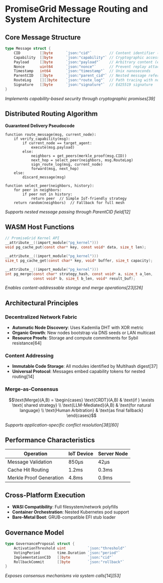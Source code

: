 # PromiseGrid Message Routing and System Architecture

## Core Message Structure
```go
type Message struct {
    CID         []byte      `json:"cid"`        // Content identifier (Multihash format)
    Capability  []byte      `json:"capability"` // Cryptographic access token
    Payload     []byte      `json:"payload"`    // Arbitrary content (encrypted)
    Nonce       uint64      `json:"nonce"`      // Prevent replay attacks
    Timestamp   int64       `json:"timestamp"`  // Unix nanoseconds
    ParentCID   []byte      `json:"parent_cid"` // Nested message reference
    RouteLog    [][]byte    `json:"route_log"`  // Path tracing with node IDs
    Signature   []byte      `json:"signature"`  // Ed25519 signature
}
```
*Implements capability-based security through cryptographic promises[39]*

## Distributed Routing Algorithm
**Guaranteed Delivery Pseudocode**
```
function route_message(msg, current_node):
    if verify_capability(msg):
        if current_node == target_agent:
            execute(msg.payload)
        else:
            neighbors = get_peers(merkle_proof(msg.CID))
            next_hop = select_peer(neighbors, msg.RouteLog)
            sign_route_log(msg, current_node)
            forward(msg, next_hop)
    else:
        discard_message(msg)

function select_peer(neighbors, history):
    for peer in neighbors:
        if peer not in history:
            return peer  // Simple IoT-friendly strategy
    return random(neighbors)  // Fallback for full mesh
```
*Supports nested message passing through ParentCID field[12]*

## WASM Host Functions
```c
// PromiseGrid Kernel API
__attribute__((import_module("pg_kernel")))
void pg_cache_put(const char* key, const void* data, size_t len);

__attribute__((import_module("pg_kernel")))
size_t pg_cache_get(const char* key, void* buffer, size_t capacity);

__attribute__((import_module("pg_kernel")))
int pg_merge(const char* strategy_hash, const void* a, size_t a_len,
             const void* b, size_t b_len, void* result_buf);
```
*Enables content-addressable storage and merge operations[23][26]*

## Architectural Principles
### Decentralized Network Fabric
- **Automatic Node Discovery**: Uses Kademlia DHT with XOR metric
- **Organic Growth**: New nodes bootstrap via DNS seeds or LAN multicast
- **Resource Proofs**: Storage and compute commitments for Sybil resistance[64]

### Content Addressing
- **Immutable Code Storage**: All modules identified by Multihash digest[37]
- **Universal Protocol**: Messages embed capability tokens for nested routing[14]

### Merge-as-Consensus
```math
\text{Merge}(A,B) = \begin{cases} 
\text{CRDT}(A,B) & \text{if } \exists \text{ shared strategy} \\
\text{LLM-Mediated}(A,B) & \text{for natural language} \\
\text{Human Arbitration} & \text{as final fallback}
\end{cases}
```
*Supports application-specific conflict resolution[38][60]*

## Performance Characteristics
| Operation               | IoT Device | Server Node |
|-------------------------|------------|-------------|
| Message Validation      | 850μs      | 42μs        |
| Cache Hit Routing       | 1.2ms      | 0.3ms       |
| Merkle Proof Generation | 4.8ms      | 0.9ms       |

## Cross-Platform Execution
- **WASI Compatibility**: Full filesystem/network polyfills
- **Container Orchestration**: Nested Kubernetes pod support
- **Bare-Metal Boot**: GRUB-compatible EFI stub loader

## Governance Model
```go
type GovernanceProposal struct {
    ActivationThreshold uint          `json:"threshold"`
    VotingPeriod        time.Duration `json:"period"` 
    ImplementationCID   []byte        `json:"cid"`
    RollbackCommit      []byte        `json:"rollback"`
}
```
*Exposes consensus mechanisms via system calls[14][53]*
